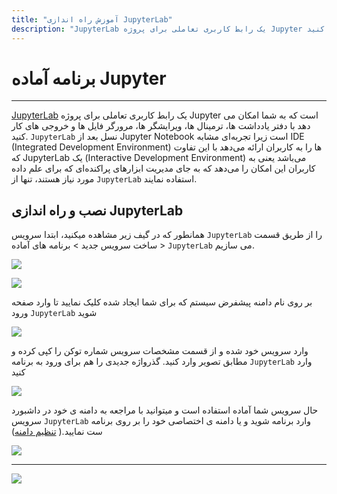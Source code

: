 ```yaml
---
title: "آموزش راه اندازی JupyterLab"
description: "JupyterLab یک رابط کاربری تعاملی برای پروژه Jupyter است که به شما امکان می دهد با دفتر یادداشت ها، ترمینال ها، ویرایشگر ها، مرورگر فایل ها و خروجی های کار کنید."
---
```


# برنامه آماده Jupyter
---

[JupyterLab](https://chabokan.net/services/jupyterlab/) یک رابط کاربری تعاملی برای پروژه Jupyter است که به شما امکان می دهد با دفتر یادداشت ها، ترمینال ها، ویرایشگر ها، مرورگر فایل ها و خروجی های کار کنید. `JupyterLab` نسل بعد از Jupyter Notebook است زیرا تجربه‌ای مشابه IDE (Integrated Development Environment) ها را به کاربران ارائه می‌دهد با این تفاوت که JupyterLab یک (Interactive Development Environment) می‌باشد یعنی به کاربران این امکان را می‌دهد که به جای مدیریت ابزارهای پراکنده‌ای که برای علم داده مورد نیاز هستند، تنها از `JupyterLab` استفاده نمایند.

## نصب و راه اندازی JupyterLab

همانطور که در گیف زیر مشاهده میکنید، ابتدا سرویس `JupyterLab` را از طریق قسمت ساخت سرویس جدید > برنامه های آماده > `JupyterLab` می سازیم.

![](https://s1.chabokan.net/docs/gifs/jupyter-install.gif)

![](https://s1.chabokan.net/docs/images/jupyter-setup-1.png)

بر روی نام دامنه پیشفرض سیستم که برای شما ایجاد شده کلیک نمایید تا وارد صفحه ورود `JupyterLab` شوید

![](https://s1.chabokan.net/docs/images/jupyter-setup-2.png)

وارد سرویس خود شده و از قسمت مشخصات سرویس شماره توکن را کپی کرده و مطابق تصویر وارد کنید. گذرواژه جدیدی را هم برای ورود به برنامه `JupyterLab` وارد کنید

![](https://s1.chabokan.net/docs/images/jupyter-3.png)

حال سرویس شما آماده استفاده است و میتوانید با مراجعه به دامنه ی خود در داشبورد سرویس `JupyterLab` وارد برنامه شوید و یا دامنه ی اختصاصی خود را بر روی برنامه ست نمایید.( [تنظیم دامنه](https://docs.chabokan.net/domains/))

![](https://s1.chabokan.net/docs/images/jupyter-4.png)

---
<a href="https://hub.chabokan.net/fa/services/create/jupyterlab" ><img src="https://s1.chabokan.net/docs/images/jupyter-banner.png" /></a>